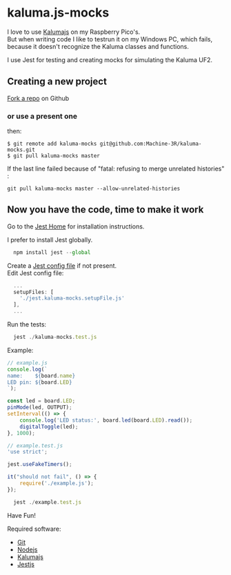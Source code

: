# kaluma.js-mocks
I love to use [Kalumajs](https://kalumajs.org/) on my Raspberry Pico's.<br/>
But when writing code I like to testrun it on my Windows PC, which fails, because it doesn't recognize the Kaluma classes and functions.

I use Jest for testing and creating mocks for simulating the Kaluma UF2.


## Creating a new project
[Fork a repo](https://docs.github.com/en/get-started/quickstart/fork-a-repo#forking-a-repository) on Github

### or use a present one
then:
```git
$ git remote add kaluma-mocks git@github.com:Machine-3R/kaluma-mocks.git
$ git pull kaluma-mocks master
```
If the last line failed because of "fatal: refusing to merge unrelated histories" :
```git
git pull kaluma-mocks master --allow-unrelated-histories
```

## Now you have the code, time to make it work

Go to the [Jest Home](https://jestjs.io/docs/getting-started) for installation instructions.

I prefer to install Jest globally.
```javascript
  npm install jest --global
```

Create a [Jest config file](https://jestjs.io/docs/configuration) if not present.<br/>
Edit Jest config file:
```javascript
  ...
  setupFiles: [
    './jest.kaluma-mocks.setupFile.js'
  ],
  ...
```

Run the tests:
```javascript
  jest ./kaluma-mocks.test.js
```

Example:
```javascript
// example.js
console.log(`
name:    ${board.name}
LED pin: ${board.LED}
`);

const led = board.LED;
pinMode(led, OUTPUT);
setInterval(() => {
    console.log('LED status:', board.led(board.LED).read());
    digitalToggle(led);
}, 1000);
```
```javascript
// example.test.js
'use strict';

jest.useFakeTimers();

it("should not fail", () => {
    require('./example.js');
});
```
```javascript
  jest ./example.test.js
```

Have Fun!




Required software:
- [Git](https://git-scm.com/)
- [Nodejs](https://nodejs.org/)
- [Kalumajs](https://kalumajs.org/)
- [Jestjs](https://jestjs.io/docs/getting-started)